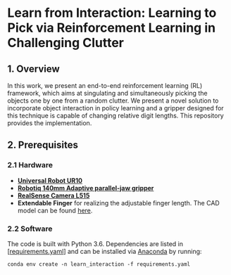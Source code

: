 # Learn from Interaction: Learning to Pick via Reinforcement Learning in Challenging Clutter

## 1. Overview
In this work, we present an end-to-end reinforcement learning (RL) framework, which aims at singulating and simultaneously picking the objects one by one from a random clutter. We present a novel solution to incorporate object interaction in policy learning and a gripper designed for this technique is capable of changing relative digit lengths. This repository provides the implementation.

## 2. Prerequisites
### 2.1 Hardware
- [**Universal Robot UR10**](https://www.universal-robots.com/products/ur10-robot/)
- [**Robotiq 140mm Adaptive parallel-jaw gripper**](https://robotiq.com/products/2f85-140-adaptive-robot-gripper)
- [**RealSense Camera L515**](https://www.intelrealsense.com/lidar-camera-l515/)
- **Extendable Finger** for realizing the adjustable finger length. The CAD model can be found [here](https://hkustconnect-my.sharepoint.com/:f:/g/personal/ztong_connect_ust_hk/ElzIJrD7_SBMmZwoY-N5tyMB4VmvTVLndxHhNvtrc3OMmw?e=mrNvPl). 

### 2.2 Software
The code is built with Python 3.6. Dependencies are listed in [[requirements.yaml](https://github.com/HKUST-RML/Learning-to-Grasp-by-Digging_v2/blob/main/requirements.yaml "requirements.yaml")] and can be installed via [Anaconda](https://www.anaconda.com/) by running:

    conda env create -n learn_interaction -f requirements.yaml
